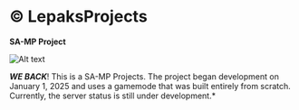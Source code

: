 # © LepaksProjects

**SA-MP Project**

![Alt text](https://i.postimg.cc/RhfjFNHB/Lepaks-Projects.png)

***WE BACK***! This is a SA-MP Projects. The project began development on January 1, 2025 and uses a gamemode that was built entirely from scratch. Currently, the server status is still under development.*

